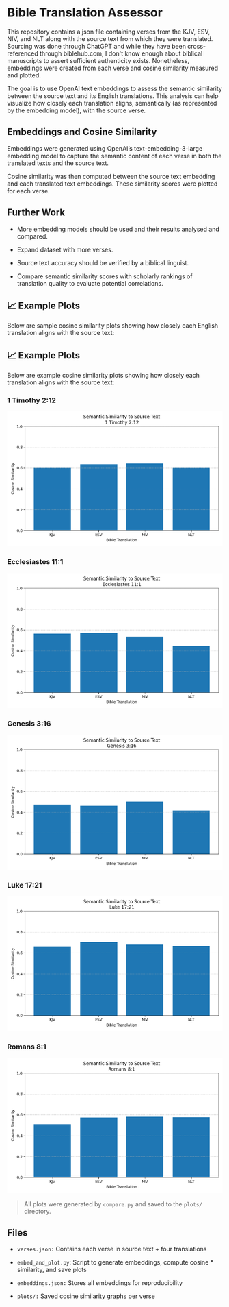 # Bible Translation Assessor

This repository contains a json file containing verses from the KJV, ESV, NIV, and NLT along with the source text from which they were translated. Sourcing was done through ChatGPT and while they have been cross-referenced through biblehub.com, I don't know enough about biblical manuscripts to assert sufficient authenticity exists. Nonetheless, embeddings were created from each verse and cosine similarity measured and plotted. 

The goal is to use OpenAI text embeddings to assess the semantic similarity between the source text and its English translations. This analysis can help visualize how closely each translation aligns, semantically (as represented by the embedding model), with the source verse.

## Embeddings and Cosine Similarity 
Embeddings were generated using OpenAI’s text-embedding-3-large embedding model to capture the semantic content of each verse in both the translated texts and the source text. 

Cosine similarity was then computed between the source text embedding and each translated text embeddings. These similarity scores were plotted for each verse.

## Further Work
* More embedding models should be used and their results analysed and compared. 

* Expand dataset with more verses. 

* Source text accuracy should be verified by a biblical linguist. 

* Compare semantic similarity scores with scholarly rankings of translation quality to evaluate potential correlations.

## 📈 Example Plots

Below are sample cosine similarity plots showing how closely each English translation aligns with the source text:

## 📈 Example Plots

Below are example cosine similarity plots showing how closely each translation aligns with the source text:

### 1 Timothy 2:12  
![1 Timothy 2:12](plots/1_Timothy_2-12.png)

### Ecclesiastes 11:1  
![Ecclesiastes 11:1](plots/Ecclesiastes_11-1.png)

### Genesis 3:16  
![Genesis 3:16](plots/Genesis_3-16.png)

### Luke 17:21  
![Luke 17:21](plots/Luke_17-21.png)

### Romans 8:1  
![Romans 8:1](plots/Romans_8-1.png)

> All plots were generated by `compare.py` and saved to the `plots/` directory.


## Files
* `verses.json:` Contains each verse in source text + four translations

* `embed_and_plot.py`: Script to generate embeddings, compute cosine * similarity, and save plots

* `embeddings.json:` Stores all embeddings for reproducibility

* `plots/:` Saved cosine similarity graphs per verse